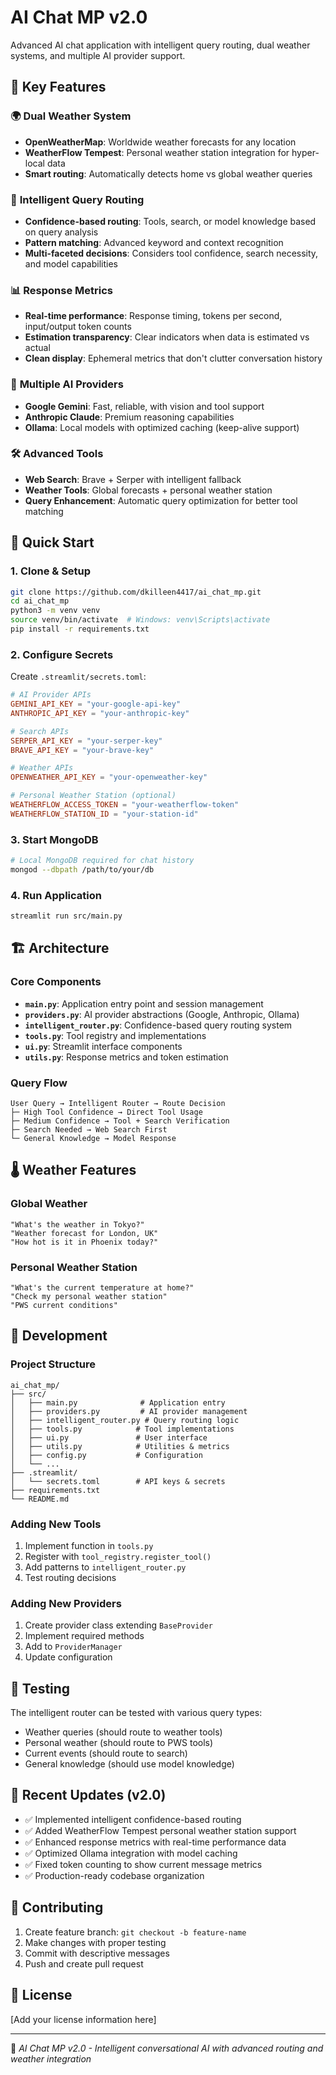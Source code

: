 # AI Chat MP v2.0

Advanced AI chat application with intelligent query routing, dual weather systems, and multiple AI provider support.

## 🌟 Key Features

### 🌍 **Dual Weather System**
- **OpenWeatherMap**: Worldwide weather forecasts for any location
- **WeatherFlow Tempest**: Personal weather station integration for hyper-local data
- **Smart routing**: Automatically detects home vs global weather queries

### 🧠 **Intelligent Query Routing**
- **Confidence-based routing**: Tools, search, or model knowledge based on query analysis
- **Pattern matching**: Advanced keyword and context recognition
- **Multi-faceted decisions**: Considers tool confidence, search necessity, and model capabilities

### 📊 **Response Metrics**
- **Real-time performance**: Response timing, tokens per second, input/output token counts
- **Estimation transparency**: Clear indicators when data is estimated vs actual
- **Clean display**: Ephemeral metrics that don't clutter conversation history

### 🤖 **Multiple AI Providers**
- **Google Gemini**: Fast, reliable, with vision and tool support
- **Anthropic Claude**: Premium reasoning capabilities
- **Ollama**: Local models with optimized caching (keep-alive support)

### 🛠️ **Advanced Tools**
- **Web Search**: Brave + Serper with intelligent fallback
- **Weather Tools**: Global forecasts + personal weather station
- **Query Enhancement**: Automatic query optimization for better tool matching

## 🚀 Quick Start

### 1. Clone & Setup
```bash
git clone https://github.com/dkilleen4417/ai_chat_mp.git
cd ai_chat_mp
python3 -m venv venv
source venv/bin/activate  # Windows: venv\Scripts\activate
pip install -r requirements.txt
```

### 2. Configure Secrets
Create `.streamlit/secrets.toml`:
```toml
# AI Provider APIs
GEMINI_API_KEY = "your-google-api-key"
ANTHROPIC_API_KEY = "your-anthropic-key"

# Search APIs
SERPER_API_KEY = "your-serper-key"
BRAVE_API_KEY = "your-brave-key"

# Weather APIs
OPENWEATHER_API_KEY = "your-openweather-key"

# Personal Weather Station (optional)
WEATHERFLOW_ACCESS_TOKEN = "your-weatherflow-token"
WEATHERFLOW_STATION_ID = "your-station-id"
```

### 3. Start MongoDB
```bash
# Local MongoDB required for chat history
mongod --dbpath /path/to/your/db
```

### 4. Run Application
```bash
streamlit run src/main.py
```

## 🏗️ Architecture

### Core Components
- **`main.py`**: Application entry point and session management
- **`providers.py`**: AI provider abstractions (Google, Anthropic, Ollama)
- **`intelligent_router.py`**: Confidence-based query routing system
- **`tools.py`**: Tool registry and implementations
- **`ui.py`**: Streamlit interface components
- **`utils.py`**: Response metrics and token estimation

### Query Flow
```
User Query → Intelligent Router → Route Decision
├─ High Tool Confidence → Direct Tool Usage
├─ Medium Confidence → Tool + Search Verification  
├─ Search Needed → Web Search First
└─ General Knowledge → Model Response
```

## 🌡️ Weather Features

### Global Weather
```
"What's the weather in Tokyo?"
"Weather forecast for London, UK"
"How hot is it in Phoenix today?"
```

### Personal Weather Station
```
"What's the current temperature at home?"
"Check my personal weather station"
"PWS current conditions"
```

## 🔧 Development

### Project Structure
```
ai_chat_mp/
├── src/
│   ├── main.py              # Application entry
│   ├── providers.py         # AI provider management
│   ├── intelligent_router.py # Query routing logic
│   ├── tools.py            # Tool implementations
│   ├── ui.py               # User interface
│   ├── utils.py            # Utilities & metrics
│   ├── config.py           # Configuration
│   └── ...
├── .streamlit/
│   └── secrets.toml        # API keys & secrets
├── requirements.txt
└── README.md
```

### Adding New Tools
1. Implement function in `tools.py`
2. Register with `tool_registry.register_tool()`
3. Add patterns to `intelligent_router.py`
4. Test routing decisions

### Adding New Providers
1. Create provider class extending `BaseProvider`
2. Implement required methods
3. Add to `ProviderManager`
4. Update configuration

## 🧪 Testing

The intelligent router can be tested with various query types:
- Weather queries (should route to weather tools)
- Personal weather (should route to PWS tools)  
- Current events (should route to search)
- General knowledge (should use model knowledge)

## 📝 Recent Updates (v2.0)

- ✅ Implemented intelligent confidence-based routing
- ✅ Added WeatherFlow Tempest personal weather station support
- ✅ Enhanced response metrics with real-time performance data
- ✅ Optimized Ollama integration with model caching
- ✅ Fixed token counting to show current message metrics
- ✅ Production-ready codebase organization

## 🤝 Contributing

1. Create feature branch: `git checkout -b feature-name`
2. Make changes with proper testing
3. Commit with descriptive messages
4. Push and create pull request

## 📄 License

[Add your license information here]

---

🤖 *AI Chat MP v2.0 - Intelligent conversational AI with advanced routing and weather integration*